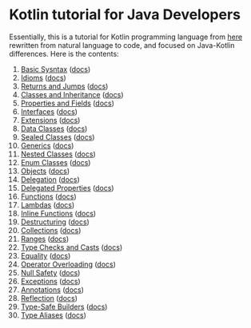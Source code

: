 # Kotlin tutorial for Java Developers

Essentially, this is a tutorial for Kotlin programming language from [here](https://kotlinlang.org/docs/reference/) rewritten from 
natural language to code, and focused on Java-Kotlin differences. Here is the contents:

1. [Basic Sysntax](src/tutorial/01-basic-syntax.kt) ([docs](https://kotlinlang.org/docs/reference/basic-syntax.html))
1. [Idioms](src/tutorial/02-idioms.kt) ([docs](https://kotlinlang.org/docs/reference/idioms.html))
1. [Returns and Jumps](src/tutorial/03-return-and-jumps.kt) ([docs](https://kotlinlang.org/docs/reference/returns.html))
1. [Classes and Inheritance](src/tutorial/04-classes.kt) ([docs](https://kotlinlang.org/docs/reference/classes.html))
1. [Properties and Fields](src/tutorial/05-properties.kt) ([docs](https://kotlinlang.org/docs/reference/properties.html))
1. [Interfaces](src/tutorial/06-interfaces.kt) ([docs](https://kotlinlang.org/docs/reference/interfaces.html))
1. [Extensions](src/tutorial/07-extensions.kt) ([docs](https://kotlinlang.org/docs/reference/extensions.html))
1. [Data Classes](src/tutorial/08-data-classes.kt) ([docs](https://kotlinlang.org/docs/reference/data-classes.html))
1. [Sealed Classes](src/tutorial/09-sealed-classes.kt) ([docs](https://kotlinlang.org/docs/reference/sealed-classes.html))
1. [Generics](src/tutorial/10-generics.kt) ([docs](https://kotlinlang.org/docs/reference/generics.html))
1. [Nested Classes](src/tutorial/11-nested-classes.kt) ([docs](https://kotlinlang.org/docs/reference/nested-classes.html))
1. [Enum Classes](src/tutorial/12-enums.kt) ([docs](https://kotlinlang.org/docs/reference/enum-classes.html))
1. [Objects](src/tutorial/13-objects.kt) ([docs](https://kotlinlang.org/docs/reference/object-declarations.html))
1. [Delegation](src/tutorial/14-delegation.kt) ([docs](https://kotlinlang.org/docs/reference/delegation.html))
1. [Delegated Properties](src/tutorial/15-delegated-properties.kt) ([docs](https://kotlinlang.org/docs/reference/delegated-properties.html))
1. [Functions](src/tutorial/16-functions.kt) ([docs](https://kotlinlang.org/docs/reference/functions.html))
1. [Lambdas](src/tutorial/17-lambdas.kt) ([docs](https://kotlinlang.org/docs/reference/lambdas.html))
1. [Inline Functions](src/tutorial/18-inline-functions.kt) ([docs](https://kotlinlang.org/docs/reference/inline-functions.html))
1. [Destructuring](src/tutorial/19-destructuring.kt) ([docs](https://kotlinlang.org/docs/reference/multi-declarations.html))
1. [Collections](src/tutorial/20-collections.kt) ([docs](https://kotlinlang.org/docs/reference/collections.html))
1. [Ranges](src/tutorial/21-ranges.kt) ([docs](https://kotlinlang.org/docs/reference/ranges.html))
1. [Type Checks and Casts](src/tutorial/22-type-checks.kt) ([docs](https://kotlinlang.org/docs/reference/typecasts.html))
1. [Equality](src/tutorial/23-equality.kt) ([docs](https://kotlinlang.org/docs/reference/equality.html))
1. [Operator Overloading](src/tutorial/24-operator-overloading.kt) ([docs](https://kotlinlang.org/docs/reference/operator-overloading.html))
1. [Null Safety](src/tutorial/25-null-safety.kt) ([docs](https://kotlinlang.org/docs/reference/null-safety.html))
1. [Exceptions](src/tutorial/26-exceptions.kt) ([docs](https://kotlinlang.org/docs/reference/exceptions.html))
1. [Annotations](src/tutorial/27-annotations.kt) ([docs](https://kotlinlang.org/docs/reference/annotations.html))
1. [Reflection](src/tutorial/28-reflection.kt) ([docs](https://kotlinlang.org/docs/reference/reflection.html))
1. [Type-Safe Builders](src/tutorial/29-type-safe-builders.kt) ([docs](https://kotlinlang.org/docs/reference/type-safe-builders.html))
1. [Type Aliases](src/tutorial/30-type-aliases.kt) ([docs](/home/lukasz/Projekty/github/kotlin-learn/src/tutorial/30-type-aliases.kt))  